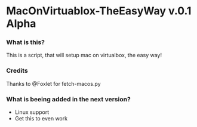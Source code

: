 # MacOnVirtuablox-TheEasyWay v.0.1 Alpha

### What is this?
This is a script, that will setup mac on virtualbox, the easy way!

### Credits
Thanks to @Foxlet for fetch-macos.py

### What is beeing added in the next version?
* Linux support
* Get this to even work

